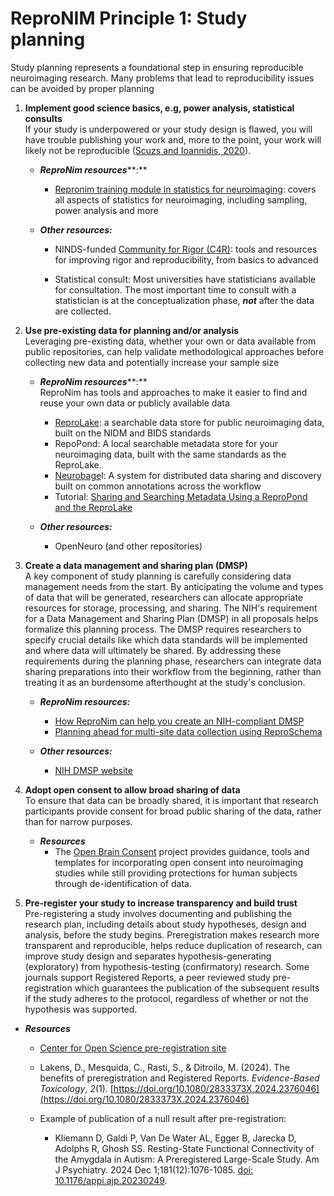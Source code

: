 # ReproNIM Principle 1: Study planning

Study planning represents a foundational step in ensuring reproducible neuroimaging research.  Many problems that lead to reproducibility issues can be avoided by proper planning 

1. **Implement good science basics, e.g, power analysis, statistical consults**  
   If your study is underpowered or your study design is flawed, you will have trouble publishing your work and, more to the point, your work will likely not be reproducible ([Scuzs and Ioannidis, 2020](https://www.sciencedirect.com/science/article/pii/S1053811920306509#bib24)).   
   * ***ReproNim resources*****:**   
     * [Repronim training module in statistics for neuroimaging](https://www.repronim.org/module-stats/):  covers all aspects of statistics for neuroimaging, including sampling, power analysis and more

   * ***Other resources:***    
     * NINDS-funded [Community for Rigor (C4R)](https://c4r.io/): tools and resources for improving rigor and reproducibility, from basics to advanced

     * Statistical consult: Most universities have statisticians available for consultation. The most important time to consult with a statistician is at the conceptualization phase, ***not*** after the data are collected.

2. **Use pre-existing data for planning and/or analysis**  
   Leveraging pre-existing data, whether your own or data available from public repositories,  can help validate methodological approaches before collecting new data and potentially increase your sample size

   * ***ReproNim resources*****:**   
     ReproNim has tools and approaches to make it easier to find and reuse your own data or publicly available data  
     * [ReproLake](https://repronim.netlify.app/resources/tools/reprolake/): a searchable data store for public neuroimaging data, built on the NIDM and BIDS standards   
     * RepoPond:  A local searchable metadata store for your neuroimaging data, built with the same standards as the ReproLake.  
     * [Neurobage](https://repronim.netlify.app/resources/tools/neurobagel/)l: A system for distributed data sharing and discovery built on common annotations across the workflow  
     * Tutorial: [Sharing and Searching Metadata Using a ReproPond and the ReproLake](https://repronim.netlify.app/resources/tutorials/pond-lake/)

   * ***Other resources:***    
     * OpenNeuro (and other repositories)

3. **Create a data management and sharing plan (DMSP)**  
   A key component of study planning is carefully considering data management needs from the start. By anticipating the volume and types of data that will be generated, researchers can allocate appropriate resources for storage, processing, and sharing. The NIH's requirement for a Data Management and Sharing Plan (DMSP) in all proposals helps formalize this planning process. The DMSP requires researchers to specify crucial details like which data standards will be implemented and where data will ultimately be shared. By addressing these requirements during the planning phase, researchers can integrate data sharing preparations into their workflow from the beginning, rather than treating it as an burdensome afterthought at the study's conclusion.  
     
   * ***ReproNim resources:***  
     * [How ReproNim can help you create an NIH-compliant DMSP](https://repronim.netlify.app/resources/tutorials/data-management-and-sharing/)  
     * [Planning ahead for multi-site data collection using ReproSchema](https://repronim.netlify.app/resources/tutorials/reproschema/)

   * ***Other resources:***  
     * [NIH DMSP website](https://sharing.nih.gov/data-management-and-sharing-policy/planning-and-budgeting-for-data-management-and-sharing/writing-a-data-management-and-sharing-plan#after)  

4. **Adopt open consent to allow broad sharing of data**  
   To ensure that data can be broadly shared, it is important that research participants provide consent for broad public sharing of the data, rather than for narrow purposes.  

   * ***Resources***   
     * The [Open Brain Consent](https://open-brain-consent.readthedocs.io/en/stable/) project provides guidance, tools and templates for incorporating open consent into neuroimaging studies while still providing protections for human subjects through de-identification of data.

5. **Pre-register your study to increase transparency and build trust**  
   Pre-registering a study involves documenting and publishing the research plan, including details about study hypotheses, design and analysis,  before the study begins. Preregistration makes research more transparent and reproducible, helps reduce duplication of research, can improve study design and separates hypothesis-generating (exploratory) from hypothesis-testing (confirmatory) research. Some journals support Registered Reports, a peer reviewed study pre-registration which guarantees the publication of the subsequent results if the study adheres to the protocol, regardless of whether or not the hypothesis was supported.   
* ***Resources***  
  * [Center for Open Science pre-registration site](https://www.cos.io/initiatives/prereg)

  * Lakens, D., Mesquida, C., Rasti, S., & Ditroilo, M. (2024). The benefits of preregistration and Registered Reports. *Evidence-Based Toxicology*, *2*(1). [https://doi.org/10.1080/2833373X.2024.2376046](https://doi.org/10.1080/2833373X.2024.2376046) 

  * Example of publication of a null result after pre-registration:  
    * Kliemann D, Galdi P, Van De Water AL, Egger B, Jarecka D, Adolphs R, Ghosh SS. Resting-State Functional Connectivity of the Amygdala in Autism: A Preregistered Large-Scale Study. Am J Psychiatry. 2024 Dec 1;181(12):1076-1085. [doi: 10.1176/appi.ajp.20230249](https://psychiatryonline.org/doi/10.1176/appi.ajp.20230249). 


